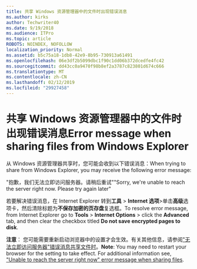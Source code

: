 ```yaml
---
title: 共享 Windows 资源管理器中的文件时出现错误消息
ms.author: kirks
author: Techwriter40
ms.date: 9/19/2018
ms.audience: ITPro
ms.topic: article
ROBOTS: NOINDEX, NOFOLLOW
localization_priority: Normal
ms.assetid: b5c75a18-1db8-42e9-8b95-730913a61491
ms.openlocfilehash: 06e3df2b5099dbc1f90c1dd06b372dcedfe4fc42
ms.sourcegitcommit: dd43cc0a9470f98b8ef2a3787c823801d674c666
ms.translationtype: MT
ms.contentlocale: zh-CN
ms.lasthandoff: 02/12/2019
ms.locfileid: "29927458"
---
```

# <a name="error-message-when-sharing-files-from-windows-explorer"></a><span data-ttu-id="35397-102">共享 Windows 资源管理器中的文件时出现错误消息</span><span class="sxs-lookup"><span data-stu-id="35397-102">Error message when sharing files from Windows Explorer</span></span>

<span data-ttu-id="35397-103">从 Windows 资源管理器共享时，您可能会收到以下错误消息：</span><span class="sxs-lookup"><span data-stu-id="35397-103">When trying to share from Windows Explorer, you may receive the following error message:</span></span>
  
<span data-ttu-id="35397-p101">"抱歉，我们无法立即访问服务器。请稍后重试"</span><span class="sxs-lookup"><span data-stu-id="35397-p101">"Sorry, we're unable to reach the server right now. Please try again later"</span></span>
  
<span data-ttu-id="35397-106">若要解决错误消息，在 Internet Explorer 转到**工具** \> **Internet 选项**\>单击**高级**选项卡，然后清除标题为**不保存加密的页存盘**复选框。</span><span class="sxs-lookup"><span data-stu-id="35397-106">To resolve error message, from Internet Explorer go to **Tools** \> **Internet Options** \> click the **Advanced** tab, and then clear the checkbox titled **Do not save encrypted pages to disk**.</span></span> 
  
 <span data-ttu-id="35397-p102">**注意**： 您可能需要重新启动浏览器中的设置才会生效。有关其他信息，请参阅["无法立即访问服务器"错误消息共享文件时](https://go.microsoft.com/fwlink/?linkid=2022914)。</span><span class="sxs-lookup"><span data-stu-id="35397-p102">**Note**: You may need to restart your browser for the setting to take effect. For additional information see, ["Unable to reach the server right now" error message when sharing files](https://go.microsoft.com/fwlink/?linkid=2022914).</span></span>
  


